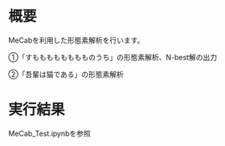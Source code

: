 # 概要  
MeCabを利用した形態素解析を行います。  

①「すもももももももものうち」の形態素解析、N-best解の出力  

②「吾輩は猫である」の形態素解析

# 実行結果
MeCab_Test.ipynbを参照
